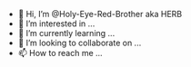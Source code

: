 - 👋 Hi, I’m @Holy-Eye-Red-Brother aka HERB
- 👀 I’m interested in ...
- 🌱 I’m currently learning ...
- 💞️ I’m looking to collaborate on ...
- 📫 How to reach me ...

<!---
Holy-Eye-Red-Brothers/Holy-Eye-Red-Brothers is a ✨ special ✨ repository because its `README.md` (this file) appears on your GitHub profile.
You can click the Preview link to take a look at your changes.
--->
